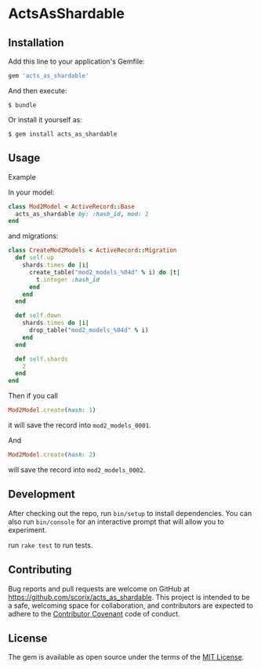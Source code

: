 # ActsAsShardable

## Installation

Add this line to your application's Gemfile:

```ruby
gem 'acts_as_shardable'
```

And then execute:

    $ bundle

Or install it yourself as:

    $ gem install acts_as_shardable

## Usage

Example

In your model:

```ruby
class Mod2Model < ActiveRecord::Base
  acts_as_shardable by: :hash_id, mod: 2
end
```

and migrations:

```ruby
class CreateMod2Models < ActiveRecord::Migration
  def self.up
    shards.times do |i|
      create_table("mod2_models_%04d" % i) do |t|
        t.integer :hash_id
      end
    end
  end

  def self.down
    shards.times do |i|
      drop_table("mod2_models_%04d" % i)
    end
  end

  def self.shards
    2
  end
end
```

Then if you call

```ruby
Mod2Model.create(hash: 1)
```

it will save the record into `mod2_models_0001`.

And

```ruby
Mod2Model.create(hash: 2)
```

will save the record into `mod2_models_0002`.

## Development

After checking out the repo, run `bin/setup` to install dependencies. You can also run `bin/console` for an interactive prompt that will allow you to experiment.

run `rake test` to run tests.

## Contributing

Bug reports and pull requests are welcome on GitHub at https://github.com/scorix/acts_as_shardable. This project is intended to be a safe, welcoming space for collaboration, and contributors are expected to adhere to the [Contributor Covenant](http://contributor-covenant.org) code of conduct.


## License

The gem is available as open source under the terms of the [MIT License](http://opensource.org/licenses/MIT).

